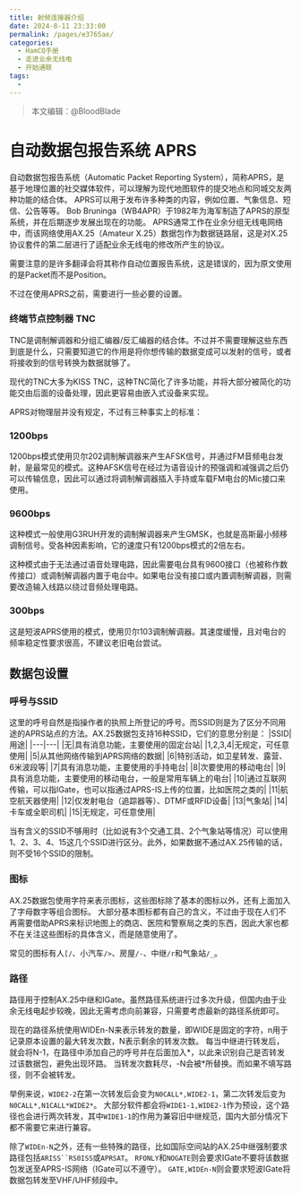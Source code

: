 ```yaml
---
title: 射频连接器介绍
date: 2024-8-11 23:33:00
permalink: /pages/e3765ae/
categories:
  - HamCQ手册
  - 走进业余无线电
  - 开始通联
tags:
  - 
---
```

> 本文编辑：@BloodBlade

# 自动数据包报告系统 APRS

自动数据包报告系统（Automatic Packet Reporting System），简称APRS，是基于地理位置的社交媒体软件，可以理解为现代地图软件的提交地点和同城交友两种功能的结合体。
APRS可以用于发布许多种类的内容，例如位置、气象信息、短信、公告等等。
Bob Bruninga（WB4APR）于1982年为海军制造了APRS的原型系统，并在后期逐步发展出现在的功能。
APRS通常工作在业余分组无线电网络中，而该网络使用AX.25（Amateur X.25）数据包作为数据链路层，这是对X.25协议套件的第二层进行了适配业余无线电的修改所产生的协议。

需要注意的是许多翻译会将其称作自动位置报告系统，这是错误的，因为原文使用的是Packet而不是Position。

不过在使用APRS之前，需要进行一些必要的设置。

### 终端节点控制器 TNC

TNC是调制解调器和分组汇编器/反汇编器的结合体。不过并不需要理解这些东西到底是什么，只需要知道它的作用是将你想传输的数据变成可以发射的信号，或者将接收到的信号转换为数据就够了。

现代的TNC大多为KISS TNC，这种TNC简化了许多功能，并将大部分被简化的功能交由后面的设备处理，因此更容易由嵌入式设备来实现。

APRS对物理层并没有规定，不过有三种事实上的标准：

### 1200bps

1200bps模式使用贝尔202调制解调器来产生AFSK信号，并通过FM音频电台发射，是最常见的模式。这种AFSK信号在经过为语音设计的预强调和减强调之后仍可以传输信息，因此可以通过将调制解调器插入手持或车载FM电台的Mic接口来使用。

### 9600bps

这种模式一般使用G3RUH开发的调制解调器来产生GMSK，也就是高斯最小频移调制信号。受各种因素影响，它的速度只有1200bps模式的2倍左右。

这种模式由于无法通过语音处理电路，因此需要电台具有9600接口（也被称作数传接口）或调制解调器内置于电台中。如果电台没有接口或内置调制解调器，则需要改造输入线路以绕过音频处理电路。

### 300bps

这是短波APRS使用的模式，使用贝尔103调制解调器。其速度缓慢，且对电台的频率稳定性要求很高，不建议老旧电台尝试。


## 数据包设置

### 呼号与SSID

这里的呼号自然是指操作者的执照上所登记的呼号。而SSID则是为了区分不同用途的APRS站点的方法。AX.25数据包支持16种SSID，它们的意思分别是：
|SSID|用途|
|---|---|
|无|具有消息功能，主要使用的固定台站|
|1,2,3,4|无规定，可任意使用|
|5|从其他网络传输到APRS网络的数据|
|6|特别活动，如卫星转发、露营、6米波段等|
|7|具有消息功能，主要使用的手持电台|
|8|次要使用的移动电台|
|9|具有消息功能，主要使用的移动电台，一般是常用车辆上的电台|
|10|通过互联网传输，可以指IGate，也可以指通过APRS-IS上传的位置，比如医院之类的|
|11|航空航天器使用|
|12|仅发射电台（追踪器等）、DTMF或RFID设备|
|13|气象站|
|14|卡车或全职司机|
|15|无规定，可任意使用|

当有含义的SSID不够用时（比如说有3个交通工具、2个气象站等情况）可以使用1、2、3、4、15这几个SSID进行区分。此外，如果数据不通过AX.25传输的话，则不受16个SSID的限制。

### 图标

AX.25数据包使用字符来表示图标，这些图标除了基本的图标以外，还有上面加入了字母数字等组合图标。
大部分基本图标都有自己的含义，不过由于现在人们不再需要借助APRS来标识地图上的商店、医院和警察局之类的东西，因此大家也都不在关注这些图标的具体含义，而是随意使用了。

常见的图标有人`[/`、小汽车`/>`、房屋`/-`、中继`/r`和气象站`/_`。

### 路径

路径用于控制AX.25中继和IGate。虽然路径系统进行过多次升级，但国内由于业余无线电起步较晚，因此无需考虑向前兼容，只需要考虑最新的路径系统即可。

现在的路径系统使用WIDEn-N来表示转发的数量，即WIDE是固定的字符，n用于记录原本设置的最大转发次数，N表示剩余的转发次数。
每当中继进行转发后，就会将N-1，在路径中添加自己的呼号并在后面加入*，以此来识别自己是否转发过该数据包，避免出现环路。
当转发次数耗尽，-N会被*所替换。而如果不填写路径，则不会被转发。

举例来说，`WIDE2-2`在第一次转发后会变为`N0CALL*,WIDE2-1`，第二次转发后变为`N0CALL*,N1CALL*WIDE2*`。
大部分软件都会将`WIDE1-1,WIDE2-1`作为预设，这个路径也会进行两次转发，其中`WIDE1-1`的作用为兼容旧中继规范，国内大部分情况下都不需要它来进行兼容。

除了`WIDEn-N`之外，还有一些特殊的路径，比如国际空间站的AX.25中继强制要求路径包括`ARISS``RS0ISS`或`APRSAT`。
`RFONLY`和`NOGATE`则会要求IGate不要将该数据包发送至APRS-IS网络（IGate可以不遵守）。
`GATE,WIDEn-N`则会要求短波IGate将数据包转发至VHF/UHF频段中。

